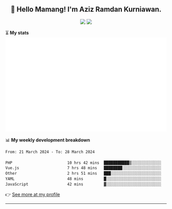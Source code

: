 <h2 align="center">👋 Hello Mamang! I'm Aziz Ramdan Kurniawan.</h2>  
<p align="center">
  <img src="https://komarev.com/ghpvc/?username=azizramdan">
  <img src="https://wakatime.com/badge/user/90056fa0-4c31-4eca-954e-2a3ac05896f9.svg">
</p>
    
⏳ **My stats**  
![](https://raw.githubusercontent.com/azizramdan/github-stats/master/generated/overview.svg#gh-dark-mode-only)

📊 **My weekly development breakdown**
<!--START_SECTION:waka-->

```txt
From: 21 March 2024 - To: 28 March 2024

PHP                        10 hrs 42 mins  ███████████▒░░░░░░░░░░░░░   44.72 %
Vue.js                     7 hrs 48 mins   ████████░░░░░░░░░░░░░░░░░   32.65 %
Other                      2 hrs 51 mins   ███░░░░░░░░░░░░░░░░░░░░░░   11.95 %
YAML                       48 mins         █░░░░░░░░░░░░░░░░░░░░░░░░   03.37 %
JavaScript                 42 mins         ▓░░░░░░░░░░░░░░░░░░░░░░░░   02.99 %
```

<!--END_SECTION:waka-->
👉 [See more at my profile](https://wakatime.com/@azizramdan)
***
